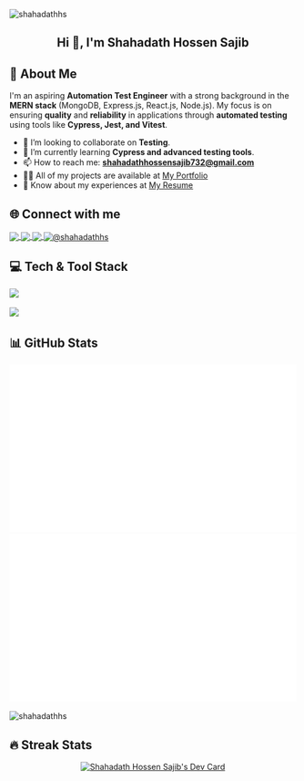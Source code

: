 ![shahadathhs](https://socialify.git.ci/shahadathhs/shahadathhs/image?font=Jost&language=1&name=1&owner=1&pattern=Floating%20Cogs&theme=Dark)

<h2 align="center">Hi 👋, I'm Shahadath Hossen Sajib</h2>

## 💫 About Me

I'm an aspiring **Automation Test Engineer** with a strong background in the **MERN stack** (MongoDB, Express.js, React.js, Node.js). My focus is on ensuring **quality** and **reliability** in applications through **automated testing** using tools like **Cypress, Jest, and Vitest**.

- 👯 I’m looking to collaborate on **Testing**.
- 🌱 I’m currently learning **Cypress and advanced testing tools**.
- 📫 How to reach me: **shahadathhossensajib732@gmail.com**
- 👨‍💻 All of my projects are available at [My Portfolio](https://shahadathhs.vercel.app)
- 📄 Know about my experiences at [My Resume](https://docs.google.com/document/d/1F4lDxGKNkrY5k2UB7CEjSSNqoK06COyGfz5KDlSH0kY/edit?usp=sharing)

## 🌐 Connect with me

<p align="left">
  <a href="https://dev.to/shahadathhs" target="_blank">
    <img align="center" src="https://skillicons.dev/icons?i=devto&theme=dark" />
  </a>
  <a href="https://linkedin.com/in/shahadathhs" target="_blank">
    <img align="center" src="https://skillicons.dev/icons?i=linkedin&theme=dark" />
  </a>
  <a href="https://gitlab.com/shahadathhs" target="_blank">
    <img align="center" src="https://skillicons.dev/icons?i=gitlab&theme=dark" />
  </a>
  <a href="https://medium.com/@shahadathhs" target="_blank">
    <img align="center" src="https://raw.githubusercontent.com/rahuldkjain/github-profile-readme-generator/master/src/images/icons/Social/medium.svg" alt="@shahadathhs" height="47" width="50" />
  </a>
</p>

## 💻 Tech & Tool Stack

<p align="left">
  <img src="https://skillicons.dev/icons?i=js,ts,react,nextjs,nodejs,express,mongodb,vercel&theme=dark" /> 
</p>

<p align="left">
  <img src="https://skillicons.dev/icons?i=vscode,idea,postman,git,github,jest,vitest,cypress&theme=dark" /> 
</p>


## 📊 GitHub Stats
<a href="https://github.com/shahadathhs/github-stats">
  <img src="https://github.com/shahadathhs/github-stats/blob/master/generated/overview.svg#gh-dark-mode-only" />
  <img src="https://github.com/shahadathhs/github-stats/blob/master/generated/languages.svg#gh-dark-mode-only" />
</a>

<!--
<p align="center">
  <img src="https://github-readme-stats.vercel.app/api?username=shahadathhs&show_icons=true&locale=en&rank_icon=percentile&theme=transparent" alt="shahadathhs" />
</p>

<p align="center">
  <img src="https://github-readme-stats.vercel.app/api/top-langs/?username=shahadathhs&size_weight=0.5&count_weight=0.5&langs_count=4&theme=transparent" alt="shahadathhs" />
</p>
-->

<p align="left">
  <img src="https://streak-stats.demolab.com/?user=shahadathhs1&theme=dark" alt="shahadathhs" />
</p>

## 🔥 Streak Stats

<div align="center"> 
 <a href="https://app.daily.dev/shahadathhs"><img src="https://api.daily.dev/devcards/v2/6ZhjUdRchhuOpkZR8LgkG.png?type=wide&r=miv" width="652" alt="Shahadath Hossen Sajib's Dev Card"/></a>
</div>

